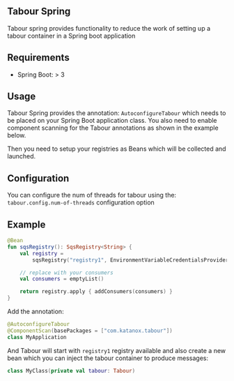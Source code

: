 ## Tabour Spring

Tabour spring provides functionality to reduce the work of setting up a tabour container in a Spring boot application

## Requirements

- Spring Boot: > 3

## Usage

Tabour Spring provides the annotation: `AutoconfigureTabour` which needs to be placed on your Spring Boot application
class.
You also need to enable component scanning for the Tabour annotations as shown in the example below.

Then you need to setup your registries as Beans which will be collected and launched.

## Configuration

You can configure the num of threads for tabour using the:
` tabour.config.num-of-threads` configuration option

## Example

```kotlin
@Bean
fun sqsRegistry(): SqsRegistry<String> {
    val registry =
        sqsRegistry("registry1", EnvironmentVariableCredentialsProvider.create(), Region.EU_WEST_1)

    // replace with your consumers
    val consumers = emptyList()

    return registry.apply { addConsumers(consumers) }
}
```

Add the annotation:

```kotlin
@AutoconfigureTabour
@ComponentScan(basePackages = ["com.katanox.tabour"])
class MyApplication 
```

And Tabour will start with `registry1` registry available and also create a new bean which you can inject the tabour
container to produce messages:

```kotlin
class MyClass(private val tabour: Tabour)
```